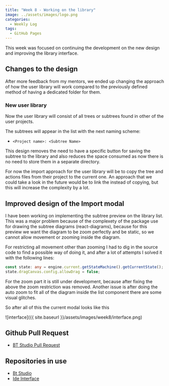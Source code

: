 ```yaml
---
title: "Week 8 - Working on the library"  
image: ../assets/images/logo.png  
categories:
  - Weekly Log  
tags:
  - GitHub Pages  
---
```


This week was focused on continuing the development on the new design and improving the library interface.

## Changes to the design

After more feedback from my mentors, we ended up changing the approach of how the user library will work compared to the previously defined method of having a dedicated folder for them.

### New user library

Now the user library will consist of all trees or subtrees found in other of the user projects.

The subtrees will appear in the list with the next naming scheme:

* `<Project name>: <Subtree Name>`

This design removes the need to have a specific button for saving the subtree to the library and also reduces the space consumed as now there is no need to store them in a separate directory.

For now the import approach for the user library will be to copy the tree and actions files from their project to the current one. An approach that we could take a look in the future would be to link the instead of copying, but this will increase the complexity by a lot.

## Improved design of the Import modal

I have been working on implementing the subtree preview on the library list. This was a major problem because of the complexety of the package use for drawing the subtree diagrams (react-diagrams), because for this preview we want the diagram to be zoom perfectly and be static, so we cannot allow movement or zooming inside the diagram.

For restricting all movement other than zooming I had to dig in the source code to find a possible way of doing it, and after a lot of attempts I solved it with the following lines:

```typescript
const state: any = engine.current.getStateMachine().getCurrentState();
state.dragCanvas.config.allowDrag = false;
```

For the zoom part it is still under development, because after fixing the above the zoom restriction was removed. Another issue is after doing the auto zoom to fit all of the diagram inside the list component there are some visual glitches.

So after all of this the current modal looks like this

![interface]({{ site.baseurl }}/assets/images/week8/interface.png)

## Github Pull Request

* [BT Studio Pull Request](https://github.com/JdeRobot/bt-studio/pull/314)

## Repositories in use

* [Bt Studio](https://github.com/JdeRobot/bt-studio)
* [Ide Interface](https://github.com/JdeRobot/jderobot-ide-interface)
